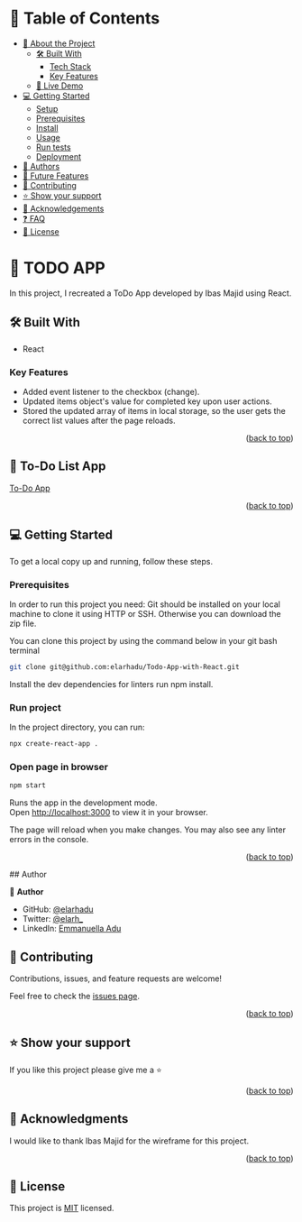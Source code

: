 <a name="readme-top"></a>

<!-- TABLE OF CONTENTS -->

# 📗 Table of Contents

- [📖 About the Project](#about-project)
  - [🛠 Built With](#built-with)
    - [Tech Stack](#tech-stack)
    - [Key Features](#key-features)
  - [🚀 Live Demo](#live-demo)
- [💻 Getting Started](#getting-started)
  - [Setup](#setup)
  - [Prerequisites](#prerequisites)
  - [Install](#install)
  - [Usage](#usage)
  - [Run tests](#run-tests)
  - [Deployment](#triangular_flag_on_post-deployment)
- [👥 Authors](#authors)
- [🔭 Future Features](#future-features)
- [🤝 Contributing](#contributing)
- [⭐️ Show your support](#support)
- [🙏 Acknowledgements](#acknowledgements)
- [❓ FAQ](#faq)
- [📝 License](#license)

<!-- PROJECT DESCRIPTION -->

# 📝 TODO APP

In this project, I recreated a ToDo App developed by Ibas Majid using React.
## 🛠 Built With <a name="built-with"></a>

- React

<!-- Features -->

### Key Features <a name="key-features"></a>

- Added event listener to the checkbox (change).
- Updated items object's value for completed key upon user actions.
- Stored the updated array of items in local storage, so the user gets the correct list values after the page reloads.

<p align="right">(<a href="#readme-top">back to top</a>)</p>

<!-- LIVE DEMO -->

## 🚀 To-Do List App <a name="live-demo"></a>

[To-Do App](#)

<p align="right">(<a href="#readme-top">back to top</a>)</p>


<!-- GETTING STARTED -->

## 💻 Getting Started <a name="getting-started"></a>

To get a local copy up and running, follow these steps.

### Prerequisites

In order to run this project you need:
Git should be installed on your local machine to clone it using HTTP or SSH. Otherwise you can download the zip file.

You can clone this project by using the command below in your git bash terminal
```bash 
git clone git@github.com:elarhadu/Todo-App-with-React.git
```

Install the dev dependencies for linters run npm install.

### Run project <a name="run-tests"></a>

In the project directory, you can run:

```bash
npx create-react-app .
```
### Open page in browser <a name="triangular_flag_on_post-deployment"></a>
```bash
npm start
```
Runs the app in the development mode.\
Open [http://localhost:3000](http://localhost:3000) to view it in your browser.

The page will reload when you make changes.
You may also see any linter errors in the console.

<p align="right">(<a href="#readme-top">back to top</a>)</p>
## Author

👤 **Author**

- GitHub: [@elarhadu](https://github.com/elarhadu/)
- Twitter: [@elarh\_](https://twitter.com/elarh_)
- LinkedIn: [Emmanuella Adu](https://www.linkedin.com/in/emmanuella-adu/)

<!-- CONTRIBUTING -->

## 🤝 Contributing <a name="contributing"></a>

Contributions, issues, and feature requests are welcome!

Feel free to check the [issues page](../../issues/).

<p align="right">(<a href="#readme-top">back to top</a>)</p>

<!-- SUPPORT -->

## ⭐️ Show your support <a name="support"></a>

If you like this project please give me a ⭐️

<p align="right">(<a href="#readme-top">back to top</a>)</p>

<!-- ACKNOWLEDGEMENTS -->

## 🙏 Acknowledgments <a name="acknowledgements"></a>

I would like to thank Ibas Majid for the wireframe for this project.

<p align="right">(<a href="#readme-top">back to top</a>)</p>

<!-- LICENSE -->

## 📝 License <a name="license"></a>

This project is [MIT](./LICENSE) licensed.